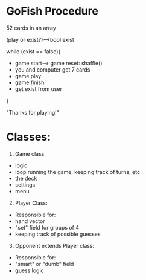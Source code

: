 # GoFish Procedure

52 cards in an array

(play or exist?)-->bool exist

while (exist == false){

- game start--> game reset: shaffle()
- you and computer get 7 cards
- game play
- game finish
- get exist from user

}

"Thanks for playing!"


# Classes:
1. Game class
- logic
- loop running the game, keeping track of turns, etc
- the deck
- settings
- menu
       
2. Player Class:
- Responsible for:
- hand vector
- "set" field for groups of 4 
- keeping track of possible guesses
        
3. Opponent extends Player class:
- Responsible for:
- "smart" or "dumb" field
- guess logic
         
         
